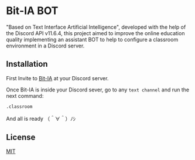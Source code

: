 
# Bit-IA BOT 

"Based on Text Interface Artificial Intelligence", developed with the help of the
Discord API v11.6.4, this project aimed to improve the online education quality
implementing an assistant BOT to help to configure a classroom environment in a
Discord server.
## Installation

First
Invite to [Bit-IA](https://discord.com/oauth2/authorize?client_id=904816237010354237&scope=bot&permissions=271699064) at your Discord server.

Once Bit-IA is inside your Discord sever, go to any `text channel` and run the next command:
```bash
.classroom
```
And all is ready （＾∀＾）ﾉｼ
## License

[MIT](https://choosealicense.com/licenses/mit/)

